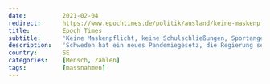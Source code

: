 ```yaml
---
date:          2021-02-04
redirect:      https://www.epochtimes.de/politik/ausland/keine-maskenpflicht-keine-schulschliessungen-sportangebote-freiheit-schweden-zeigt-einen-weg-a3439758.html
title:         Epoch Times
subtitle:      'Keine Maskenpflicht, keine Schulschließungen, Sportangebote, Freiheit – Schweden zeigt einen Weg'
description:   'Schweden hat ein neues Pandemiegesetz, die Regierung setzt weiterhin auf einen Sonderweg. Nach langen Debatten wird weiterhin auf Empfehlungen statt Pflichten und Bußgelder gesetzt.'
country:       SE
categories:    [Mensch, Zahlen]
tags:          [massnahmen]
---
```

